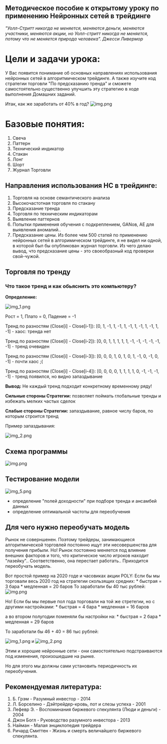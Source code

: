 ## Методическое пособие к открытому уроку по применению Нейронных сетей в трейдинге

*"Уолл-Стритт никогда не меняется, меняются деньги, меняются участники, меняются акции, но Уолл-стритт никогда не меняется, потому что не меняется природа человека".
Джесси Ливермор*


# Цели и задачи урока:
У Вас появится понимание об основных направлениях использования нейронных сетей в алгоритмическом трейдинге.
А также изучите код стратегии торговли "По предсказанию тренда" и сможете самостоятельно существенно улучшить эту стратегию в ходе выполнения Домашних заданий.

Итак, как же заработать от 40% в год?
![img.png](data/img.png)


# Базовые понятия:
1.  Свеча
2.  Паттерн
3.  Технический индикатор
4.  Стакан
5.  Лонг
6.  Шорт
7.  Журнал Торговли


## Направления использования НС в трейдинге:
1.  Торговля на основе семантического анализа
2.  Высокочастотная торговля по стакану
3.  Предсказание тренда
4.  Торговля по техническим индикаторам
5.  Выявление паттернов
6.  Попытки применения обучения с подкреплением, GANов, AE для выявления аномалий..
7.  Предсказание цены. Из более чем 500 статей по применению нейронных сетей в алгоримическом трейдинге, я не видел ни одной, в которой был бы опубликован журнал торговли.
Из чего делаю вывод, что предсказание цены - это своеобразный код проверки свой-чужой.
    
## Торговля по тренду
### Что такое тренд и как обьяснить это компьютеру?
**Определение:** 

![img_1.png](data/img_1.png)

Рост = 1, Плато = 0, Падение = -1

Тренд по разностям (Close[i] - Close[i-1]):  [0, 1, -1, 1, -1, 1, -1, 1, -1, 1, -1, 1, -1] - хаос: тренда нет

Тренд по разностям (Close[i] - Close[i-2]):  [0, 0, 1, 1, 1, 1, 1, -1, -1, -1, -1, -1, -1] - тренд очевиден

Тренд по разностям (Close[i] - Close[i-3]):  [0, 0, 0, 1, 0, 1, 0, 1, -1, 0, -1, 0, -1] - почти хаос ;(

Тренд по разностям (Close[i] - Close[i-4]):  [0, 0, 0, 0, 1, 1, 1, 1, 0, -1, -1, -1, -1] - тренд появился, но видно запаздывание

**Вывод:** Не каждый тренд подходит конкретному временному ряду!

**Сильные стороны Стратегии:** позволяет поймать глобальные тренды и избежать мелких частых сделок

**Слабые стороны Стратегии:** запаздывание, равное числу баров, по которым строится тренд

Пример запаздывания:

![img_2.png](data/img_2.png)

## Схема программы
![img.png](data/img_3.png)



## Тестирование модели
![img_5.png](data/img_5.png)
* определение "полей доходности" при подборе тренда и ансамбей данных
* определение оптимальной частоты для переобучения

## Для чего нужно переобучать модель
Рынок не соверншенен. Поэтому трейдеры, занимающиеся алгоритмической торговлей постоянно ищут эти несовершенства для получения прибыли.
Но! Рынок постоянно меняется под влияние внешних факторов и того, что критическое число игроков находит "лазейку".. Соответственно, она перестает работать..
Приходится переобучать модель.

Вот простой пример на 2020 годе и часовиках акции POLY:
Если бы мы торговали весь 2020 год на стратегии скользящих средних:
    * быстрая = 3 бара
    * медленная = 20 баров
То заработали бы 40 тыс рублей:
  ![img.png](data/img_4.png)

Но!
Если бы мы первые пол года торговали на той же стретегии, но с другими настройками:
    * быстрая = 4 бара
    * медленная = 16 баров

а во втором полугодии поменяли бы настройки на:
    * быстрая = 2 бара
    * медленная = 29 баров 

То заработали бы 46 + 40 = 86 тыс рублей:

![img_1.png](data/img_6.png)
 и
![img_2.png](data/img_7.png)

Этим и хорошие нейронные сети - они самостоятельно подстраиваются под изменения, произошедшие на рынке.

Но для этого мы должны сами установить периодичность их переобучения.

## Рекомендуемая литература:
1.  Б. Грэм - Разумный инвестор - 2014
2.  Л. Борселино - Дэйтрейдер-кровь, пот и слезы успеха - 2001
3.  Лефевр Э. - Воспоминания биржевого спекулянта (Люди и деньги) - 2004
4.  Джон Богл - Руководство разумного инвестора - 2013
5.  Найман - Малая энциклопедия трейдера
6.  Ричард Смиттен - Жизнь и смерть величайшего биржевого спекулянта.